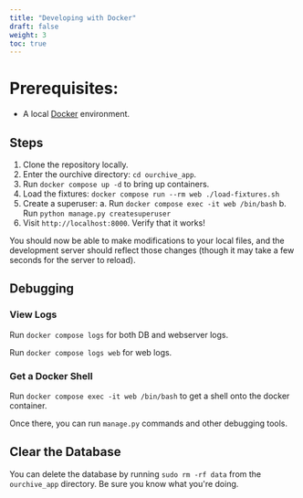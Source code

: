 ```yaml
---
title: "Developing with Docker"
draft: false
weight: 3
toc: true
---
```


# Prerequisites:
- A local [Docker](https://docs.docker.com/engine/) environment.

## Steps

1. Clone the repository locally.
2. Enter the ourchive directory: `cd ourchive_app`.
3. Run `docker compose up -d` to bring up containers.
4. Load the fixtures: `docker compose run --rm web ./load-fixtures.sh`
5. Create a superuser:
	a. Run `docker compose exec -it web /bin/bash`
	b. Run `python manage.py createsuperuser`
6. Visit `http://localhost:8000`. Verify that it works!

You should now be able to make modifications to your local files, and the development server should reflect those changes (though it may take a few seconds for the server to reload).

## Debugging

### View Logs

Run `docker compose logs` for both DB and webserver logs.

Run `docker compose logs web` for web logs.


### Get a Docker Shell

Run `docker compose exec -it web /bin/bash` to get a shell onto the docker container.

Once there, you can run `manage.py` commands and other debugging tools.


## Clear the Database

You can delete the database by running `sudo rm -rf data` from the `ourchive_app` directory. Be sure you know what you're doing.
